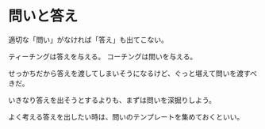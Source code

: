 # 問いと答え

適切な「問い」がなければ「答え」も出てこない。

ティーチングは答えを与える。
コーチングは問いを与える。

せっかちだから答えを渡してしまいそうになるけど、ぐっと堪えて問いを渡すべきだ。

いきなり答えを出そうとするよりも、まずは問いを深掘りしよう。

よく考える答えを出したい時は、問いのテンプレートを集めておくといい。
